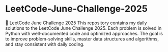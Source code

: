 # LeetCode-June-Challenge-2025
🧠 LeetCode June Challenge 2025  This repository contains my daily solutions to the LeetCode June Challenge 2025. Each problem is solved in Python with well-documented code and optimized approaches. The goal is to improve problem-solving skills, master data structures and algorithms, and stay consistent with daily coding.
